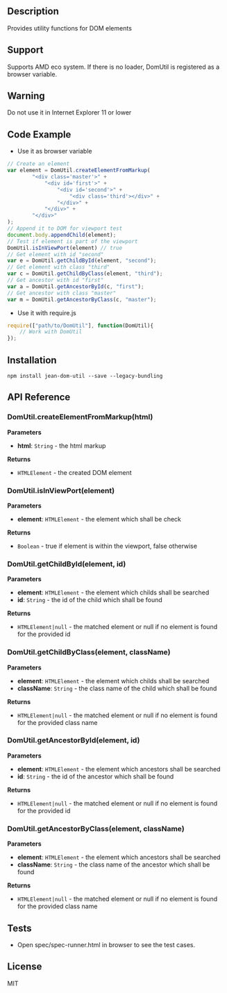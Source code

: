 ## Description

Provides utility functions for DOM elements

## Support
Supports AMD eco system. If there is no loader, DomUtil is registered as a browser variable.

## Warning
Do not use it in Internet Explorer 11 or lower

## Code Example
- Use it as browser variable
```js
// Create an element
var element = DomUtil.createElementFromMarkup(
        "<div class='master'>" + 
            "<div id='first'>" +
                "<div id='second'>" +
                    "<div class='third'></div>" +
                "</div>" +
            "</div>" +
        "</div>"
);
// Append it to DOM for viewport test
document.body.appendChild(element);
// Test if element is part of the viewport
DomUtil.isInViewPort(element) // true
// Get element with id "second"
var e = DomUtil.getChildById(element, "second");
// Get element with class "third"
var c = DomUtil.getChildByClass(element, "third");
// Get ancestor with id "first"
var a = DomUtil.getAncestorById(c, "first");
// Get ancestor with class "master"
var m = DomUtil.getAncestorByClass(c, "master");
```
- Use it with require.js
```js
require(["path/to/DomUtil"], function(DomUtil){
    // Work with DomUtil
});
```

## Installation

`npm install jean-dom-util --save --legacy-bundling`

## API Reference

### DomUtil.createElementFromMarkup(html) 

**Parameters**
- **html**: `String` - the html markup

**Returns**
- `HTMLElement` - the created DOM element

### DomUtil.isInViewPort(element) 

**Parameters**
- **element**: `HTMLElement` - the element which shall be check 

**Returns**
- `Boolean` - true if element is within the viewport, false otherwise

### DomUtil.getChildById(element, id) 

**Parameters**
- **element**: `HTMLElement` - the element which childs shall be searched
- **id**: `String` - the id of the child which shall be found 

**Returns**
- `HTMLElement|null` - the matched element or null if no element is found for the provided id 

### DomUtil.getChildByClass(element, className) 

**Parameters**
- **element**: `HTMLElement` - the element which childs shall be searched 
- **className**: `String` - the class name of the child which shall be found

**Returns**
- `HTMLElement|null` - the matched element or null if no element is found for the provided class name

### DomUtil.getAncestorById(element, id) 

**Parameters**
- **element**: `HTMLElement` - the element which ancestors shall be searched
- **id**: `String` - the id of the ancestor which shall be found

**Returns**
- `HTMLElement|null` - the matched element or null if no element is found for the provided id 

### DomUtil.getAncestorByClass(element, className) 

**Parameters**
- **element**: `HTMLElement` -  the element which ancestors shall be searched
- **className**: `String` - the class name of the ancestor which shall be found

**Returns**
- `HTMLElement|null` - the matched element or null if no element is found for the provided class name

## Tests

- Open spec/spec-runner.html in browser to see the test cases.

## License

MIT